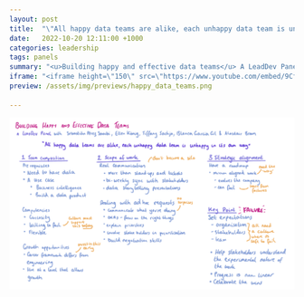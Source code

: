 ```yaml
---
layout: post
title:  "\"All happy data teams are alike, each unhappy data team is unhappy in its own way\""
date:   2022-10-20 12:11:00 +1000
categories: leadership
tags: panels
summary: "<u>Building happy and effective data teams</u> A LeadDev Panel"
iframe: "<iframe height=\"150\" src=\"https://www.youtube.com/embed/9CfcAkWzZQQ\" title=\"YouTube video player\" frameborder=\"0\" allow=\"accelerometer; autoplay; clipboard-write; encrypted-media; gyroscope; picture-in-picture\" allowfullscreen></iframe>"
preview: /assets/img/previews/happy_data_teams.png

---
```


![Notes for building happy and effective data teams][notes]

[notes]: /assets/img/notes/happy_data_teams.png
